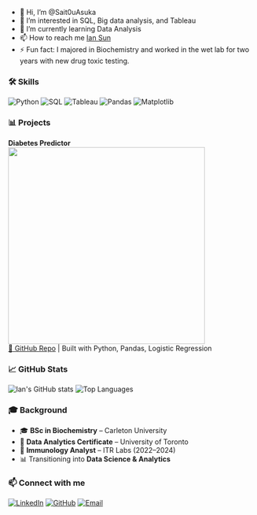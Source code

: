 - 👋 Hi, I’m @Sait0uAsuka
- 👀 I’m interested in SQL, Big data analysis, and Tableau
- 🌱 I’m currently learning Data Analysis
- 📫 How to reach me [Ian Sun](https://www.linkedin.com/in/ian-sun-78655820a/)
- ⚡ Fun fact: I majored in Biochemistry and worked in the wet lab for two years with new drug toxic testing.

### 🛠️ Skills
![Python](https://img.shields.io/badge/Python-3776AB?logo=python&logoColor=white)
![SQL](https://img.shields.io/badge/SQL-025E8C?logo=postgresql&logoColor=white)
![Tableau](https://img.shields.io/badge/Tableau-E97627?logo=tableau&logoColor=white)
![Pandas](https://img.shields.io/badge/Pandas-150458?logo=pandas&logoColor=white)
![Matplotlib](https://img.shields.io/badge/Matplotlib-11557c?logo=plotly&logoColor=white)

### 📊 Projects

**Diabetes Predictor**
<br>
<img src="https://raw.githubusercontent.com/AidanDavid/DiabetesPredictor/main/preview.png" width="400">
<br>
[🔗 GitHub Repo](https://github.com/AidanDavid/DiabetesPredictor) | Built with Python, Pandas, Logistic Regression

### 📈 GitHub Stats
![Ian's GitHub stats](https://github-readme-stats.vercel.app/api?username=Sait0uAsuka&show_icons=true&theme=tokyonight)
![Top Languages](https://github-readme-stats.vercel.app/api/top-langs/?username=Sait0uAsuka&layout=compact&theme=tokyonight)

### 🎓 Background
- 🎓 **BSc in Biochemistry** – Carleton University  
- 📜 **Data Analytics Certificate** – University of Toronto  
- 🔬 **Immunology Analyst** – ITR Labs (2022–2024)  
- 📊 Transitioning into **Data Science & Analytics**  

### 📫 Connect with me
[![LinkedIn](https://img.shields.io/badge/LinkedIn-0A66C2?logo=linkedin&logoColor=white)](https://www.linkedin.com/in/ian-sun-78655820a/)
[![GitHub](https://img.shields.io/badge/GitHub-181717?logo=github&logoColor=white)](https://github.com/Sait0uAsuka)
[![Email](https://img.shields.io/badge/Email-iansun0825%40gmail.com-red)](mailto:iansun0825@gmail.com)

<!---
Sait0uAsuka/Sait0uAsuka is a ✨ special ✨ repository because its `README.md` (this file) appears on your GitHub profile.
You can click the Preview link to take a look at your changes.
--->
